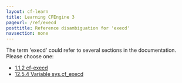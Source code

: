 ```yaml
---
layout: cf-learn
title: Learning CFEngine 3
pageurl: /ref/execd
posttitle: Reference disambiguation for 'execd'
navsection: none
---
```


The term 'execd' could refer to several sections in the documentation. Please choose one:

- [1.1.2 cf-execd](https://cfengine.com/manuals/cf3-Reference#cf-execd)
- [12.5.4 Variable sys.cf_execd](https://cfengine.com/manuals/cf3-Reference#Variable-sys.cf_execd)
